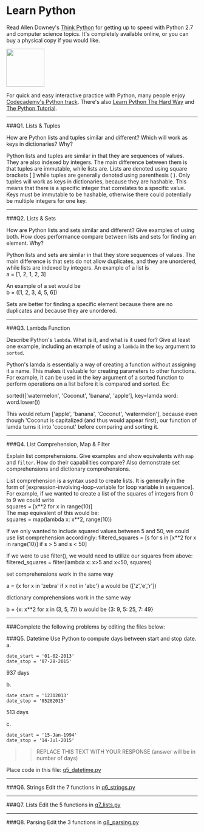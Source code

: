 # Learn Python

Read Allen Downey's [Think Python](http://www.greenteapress.com/thinkpython/) for getting up to speed with Python 2.7 and computer science topics. It's completely available online, or you can buy a physical copy if you would like.

<a href="http://www.greenteapress.com/thinkpython/"><img src="img/think_python.png" style="width: 100px;" target="_blank"></a>

For quick and easy interactive practice with Python, many people enjoy [Codecademy's Python track](http://www.codecademy.com/en/tracks/python). There's also [Learn Python The Hard Way](http://learnpythonthehardway.org/book/) and [The Python Tutorial](https://docs.python.org/2/tutorial/).

---

###Q1. Lists &amp; Tuples

How are Python lists and tuples similar and different? Which will work as keys in dictionaries? Why?

Python lists and tuples are similar in that they are sequences of values. They are also indexed by integers. The main   difference between them is that tuples are immutable, while lists are. Lists are denoted using square brackets [ ] while tuples are generally denoted using parenthesis ( ). Only tuples will work as keys in dictionaries, because they are hashable. This means that there is a specific integer that correlates to a specific value. Keys must be immutable to be hashable, otherwise there could potentially be multiple integers for one key. 

---

###Q2. Lists &amp; Sets

How are Python lists and sets similar and different? Give examples of using both. How does performance compare between lists and sets for finding an element. Why?

Python lists and sets are similar in that they store sequences of values. The main difference is that sets do not allow duplicates, and they are unordered, while lists are indexed by integers. An example of a list is  
a = [1, 2, 1, 2, 3]  

An example of a set would be  
b = ([1, 2, 3, 4, 5, 6])  

Sets are better for finding a specific element because there are no duplicates and because they are unordered.

---

###Q3. Lambda Function

Describe Python's `lambda`. What is it, and what is it used for? Give at least one example, including an example of using a `lambda` in the `key` argument to `sorted`.

Python's lamda is essentially a way of creating a function without assigning it a name. This makes it valuable for creating parameters to other functions. For example, it can be used in the key argument of a sorted function to perform operations on a list before it is compared and sorted. Ex:  
  
sorted(['watermelon', 'Coconut', 'banana', 'apple'], key=lamda word: word.lower())  

This would return ['apple', 'banana', 'Coconut', 'watermelon'], because even though 'Coconut is capitalized (and thus would appear first), our function of lamda turns it into 'coconut' before comparing and sorting it.

---

###Q4. List Comprehension, Map &amp; Filter

Explain list comprehensions. Give examples and show equivalents with `map` and `filter`. How do their capabilities compare? Also demonstrate set comprehensions and dictionary comprehensions.

List comprehension is a syntax used to create lists. It is generally in the form of [expression-involving-loop-variable for loop variable in sequence]. For example, if we wanted to create a list of the squares of integers from 0 to 9 we could write  
squares = [x\*\*2 for x in range(10)]  
The map equivalent of this would be:    
squares = map(lambda x: x\*\*2, range(10))

If we only wanted to include squared values between 5 and 50, we could use list comprehension accordingly:
filtered_squares = [s for s in [x\*\*2 for x in range(10)] if s > 5 and s < 50]

If we were to use filter(), we would need to utilize our squares from above:
filtered_squares = filter(lambda x: x>5 and x<50, squares)

set comprehensions work in the same way

a = {x for x in 'zebra' if x not in 'abc'}
a would be (['z','e','r'])

dictionary comprehensions work in the same way  

b = {x: x\*\*2 for x in (3, 5, 7)}
b would be {3: 9, 5: 25, 7: 49} 



---

###Complete the following problems by editing the files below:

###Q5. Datetime
Use Python to compute days between start and stop date.   
a.  

```
date_start = '01-02-2013'    
date_stop = '07-28-2015'
```

937 days

b.  
```
date_start = '12312013'  
date_stop = '05282015'  
```

513 days

c.  
```
date_start = '15-Jan-1994'      
date_stop = '14-Jul-2015'  
```

>> REPLACE THIS TEXT WITH YOUR RESPONSE  (answer will be in number of days)

Place code in this file: [q5_datetime.py](python/q5_datetime.py)

---

###Q6. Strings
Edit the 7 functions in [q6_strings.py](python/q6_strings.py)

---

###Q7. Lists
Edit the 5 functions in [q7_lists.py](python/q7_lists.py)

---

###Q8. Parsing
Edit the 3 functions in [q8_parsing.py](python/q8_parsing.py)





